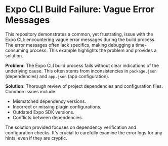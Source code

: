# Expo CLI Build Failure: Vague Error Messages

This repository demonstrates a common, yet frustrating, issue with the Expo CLI: encountering vague error messages during the build process. The error messages often lack specifics, making debugging a time-consuming process. This example highlights the problem and provides a solution.

**Problem:**
The Expo CLI build process fails without clear indications of the underlying cause.  This often stems from inconsistencies in `package.json` (dependencies) and `app.json` (app configuration).

**Solution:**
Thorough review of project dependencies and configuration files.  Common issues include:
- Mismatched dependency versions.
- Incorrect or missing plugin configurations.
- Outdated Expo SDK versions.
- Conflicts between dependencies.

The solution provided focuses on dependency verification and configuration checks.  It's crucial to carefully examine the error logs for any hints, even if they are cryptic.